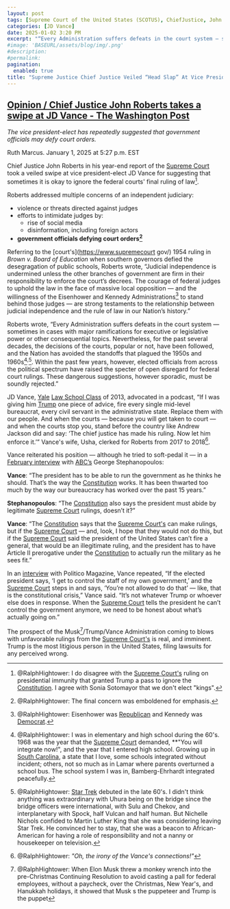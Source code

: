 ```yaml
---
layout: post
tags: [Supreme Court of the United States (SCOTUS), ChiefJustice, John Roberts, vice president-elect, politics]
categories: [JD Vance]
date: 2025-01-02 3:20 PM
excerpt: "“Every Administration suffers defeats in the court system — sometimes in cases with major ramifications for executive or legislative power or other consequential topics. Nevertheless, for the past several decades, the decisions of the courts, popular or not, have been followed, and the Nation has avoided the standoffs that plagued the 1950s and 1960s[^41]<sup>,</sup>[^42]. Within the past few years, however, elected officials from across the political spectrum have raised the specter of open disregard for federal court rulings. These dangerous suggestions, however sporadic, must be soundly rejected.” – John Roberts, Supreme Court Chief Justice"
#image: 'BASEURL/assets/blog/img/.png'
#description:
#permalink:
pagination: 
  enabled: true
title: "Supreme Justice Chief Justice Veiled “Head Slap” At Vice President-Elect JD Vance"
---
```



## [Opinion / Chief Justice John Roberts takes a swipe at JD Vance - The Washington Post](https://www.washingtonpost.com/opinions/2025/01/01/roberts-vance-court-orders-trump-constitution/)

*The vice president-elect has repeatedly suggested that government officials may defy court orders.*

Ruth Marcus. January 1, 2025 at 5:27 p.m. EST

Chief Justice John Roberts in his year-end report of the [Supreme Court](https://www.supremecourt.gov/) took a veiled swipe at vice president-elect JD Vance for suggesting that sometimes it is okay to ignore the federal courts' final ruling of law[^11].

[^11]: @RalphHightower: I do disagree with the [Supreme Court's](https://www.supremecourt.gov/) ruling on presidential immunity that granted Trump a pass to ignore the [Constitution](constitution.congress.gov/). I agree with Sonia Sotomayor that we don't elect "kings".

Roberts addressed multiple concerns of an independent judiciary:

- violence or threats directed against judges
- efforts to intimidate judges by:
    - rise of social media
    - disinformation, including foreign actors
- **government officials defying court orders[^21]**

[^21]: @RalphHightower: The final concern was emboldened for emphasis.  

Referring to the [court's](https://www.supremecourt gov/) 1954 ruling in *Brown v. Board of Education* when southern governors defied the desegragation of public schools, Roberts wrote, “Judicial independence is undermined unless the other branches of government are firm in their responsibility to enforce the court’s decrees. The courage of federal judges to uphold the law in the face of massive local opposition — and the willingness of the Eisenhower and Kennedy Administrations[^31] to stand behind those judges — are strong testaments to the relationship between judicial independence and the rule of law in our Nation’s history.”

[^31]: @RalphHightower: Eisenhower was [Republican](https://www.gop.com/) and Kennedy was [Democrat](https://www.democrats.org/).

Roberts wrote, “Every Administration suffers defeats in the court system — sometimes in cases with major ramifications for executive or legislative power or other consequential topics. Nevertheless, for the past several decades, the decisions of the courts, popular or not, have been followed, and the Nation has avoided the standoffs that plagued the 1950s and 1960s[^41]<sup>,</sup>[^42]. Within the past few years, however, elected officials from across the political spectrum have raised the specter of open disregard for federal court rulings. These dangerous suggestions, however sporadic, must be soundly rejected.”

[^41]: @RalphHightower: I was in elementary and high school during the 60's. 1968 was the year that the [Supreme Court](https://www.supremecourt.gov/) demanded, **"You will integrate now!", and the year that I entered high school. Growing up in [South Carolina](https://www.sc.gov/), a state that I love, some schools integrated without incident; others, not so much as in Lamar where parents overturned a school bus. The school system I was in, Bamberg-Ehrhardt integrated peacefully. 

[^42]: @RalphHightower: [Star Trek](https://www.startrek.com/) debuted in the late 60's. I didn't think anything was extraordinary with Uhura being on the bridge since the bridge officers were international, with Sulu and Chekov, and interplanetary with Spock, half Vulcan and half human. But Nichelle Nichols confided to Martin Luther King that she was considering leaving Star Trek. He convinced her to stay, that she was a beacon to African-American for having a role of responsibility and not a nanny or housekeeper on television. 

JD Vance, [Yale](https://www.yale.edu/) [Law School Class](https://law.yale.edu/) of 2013, advocated in a podcast, “If I was giving him [Trump](https://www.whitehouse.gov/) one piece of advice, fire every single mid-level bureaucrat, every civil servant in the administrative state. Replace them with our people. And when the courts — because you will get taken to court — and when the courts stop you, stand before the country like Andrew Jackson did and say: ‘The chief justice has made his ruling. Now let him enforce it.’” Vance's wife, Usha, clerked for Roberts from 2017 to 2018[^51].

[^51]: @RalphHightower: *"Oh, the irony of the Vance's connections!"*

Vance reiterated his position — although he tried to soft-pedal it — in a [February interview](https://abcnews.go.com/Politics/week-transcript-2-4-24-white-house-national/story?id=106926540) with [ABC’s](https://abcnews.go.com/) George Stephanopoulos:

**Vance**: “The president has to be able to run the government as he thinks he should. That’s the way the [Constitution](constitution.congress.gov/) works. It has been thwarted too much by the way our bureaucracy has worked over the past 15 years.”

**Stephanopoulos**: “The [Constitution](constitution.congress.gov/) also says the president must abide by legitimate [Supreme Court](https://www.supremecourt.gov/) rulings, doesn’t it?”

**Vance**: “The [Constitution](constitution.congress.gov/) says that the [Supreme Court's](https://www.supremecourt.gov/) can make rulings, but if the [Supreme Court](https://www.supremecourt.gov/) — and, look, I hope that they would not do this, but if the [Supreme Court](https://www.supremecourt.gov/) said the president of the United States can’t fire a general, that would be an illegitimate ruling, and the president has to have Article II prerogative under the [Constitution](constitution.congress.gov/) to actually run the military as he sees fit.”

In an [interview](https://www.politico.com/news/magazine/2024/03/15/mr-maga-goes-to-washington-00147054) with Politico Magazine, Vance repeated, “If the elected president says, ‘I get to control the staff of my own government,’ and the [Supreme Court](https://www.supremecourt.gov/) steps in and says, ‘You’re not allowed to do that’ — like, that is the constitutional crisis,” Vance said. “It’s not whatever Trump or whoever else does in response. When the [Supreme Court](https://www.supremecourt.gov/) tells the president he can’t control the government anymore, we need to be honest about what’s actually going on.”

The prospect of the Musk[^111]/Trump/Vance Administration coming to blows with unfavorable rulings from the [Supreme Court's](https://www.supremecourt.gov/) is real, and imminent. Trump is the most litigious person in the United States, filing lawsuits for any perceived wrong.

[^111]: @RalphHightower: When Elon Musk threw a monkey wrench into the pre-Christmas Continuing Resolution to avoid casting a pall for federal employees, without a paycheck, over the Christmas, New Year's, and Hanukkah holidays, it showed that Musk s the puppeteer and Trump is the puppet


